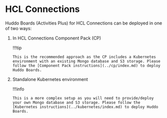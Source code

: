 # HCL Connections

Huddo Boards (Activities Plus) for HCL Connections can be deployed in one of two ways:

1.  In HCL Connections Component Pack (CP)

    !!!tip

        This is the recommended approach as the CP includes a Kubernetes environment with an existing Mongo database and S3 storage. Please follow the [Component Pack instructions](../cp/index.md) to deploy Huddo Boards.

1.  Standalone Kubernetes environment

    !!!info

        This is a more complex setup as you will need to provide/deploy your own Mongo database and S3 storage. Please follow the [Kubernetes instructions](../kubernetes/index.md) to deploy Huddo Boards.

